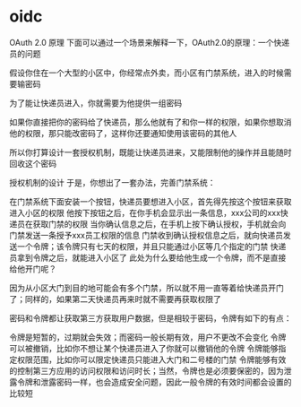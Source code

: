 # oidc

OAuth 2.0 原理
下面可以通过一个场景来解释一下，OAuth2.0的原理：一个快递员的问题

假设你住在一个大型的小区中，你经常点外卖，而小区有门禁系统，进入的时候需要输密码

为了能让快递员进入，你就需要为他提供一组密码

如果你直接把你的密码给了快递员，那么他就有了和你一样的权限，如果你想取消他的权限，那只能改密码了，这样你还要通知使用该密码的其他人

所以你打算设计一套授权机制，既能让快递员进来，又能限制他的操作并且能随时回收这个密码

授权机制的设计
于是，你想出了一套办法，完善门禁系统：

在门禁系统下面安装一个按钮，快递员要想进入小区，首先得先按这个按钮来获取进入小区的权限
他按下按钮之后，在你手机会显示出一条信息，xxx公司的xxx快递员在获取门禁的权限
当你确认信息之后，在手机上按下确认授权，手机就会向门禁发送一条授予xxx员工权限的信息
门禁收到确认授权信息之后，就向快递员发送一个令牌；该令牌只有七天的权限，并且只能通过小区等几个指定的门禁
快递员拿到令牌之后，就能进入小区了
此处为什么要给他生成一个令牌，而不是直接给他开门呢？

因为从小区大门到目的地可能会有多个门禁，所以就不用一直等着给快递员开门了；同样的，如果第二天快递员再来时就不需要再获取权限了

密码和令牌都让获取第三方获取用户数据，但是相较于密码，令牌有如下的有点：

令牌是短暂的，过期就会失效；而密码一般长期有效，用户不更改不会变化
令牌可以被撤销，比如你不想让某个快递员进入了你就可以撤销他的令牌
令牌能够指定权限范围，比如你可以限定快递员只能进入大门和二号楼的门禁
令牌能够有效的控制第三方应用的访问权限和访问时长；当然，令牌也是必须要保密的，因为泄露令牌和泄露密码一样，也会造成安全问题，因此一般令牌的有效时间都会设置的比较短

